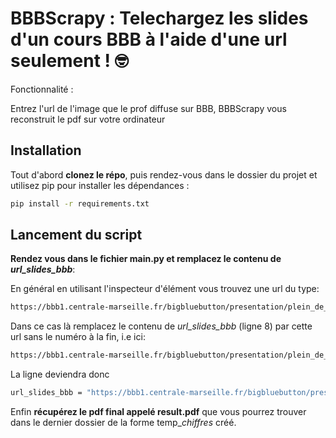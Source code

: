 # BBBScrapy : Telechargez les slides d'un cours BBB à l'aide d'une url seulement ! 🤓

Fonctionnalité :

Entrez l'url de l'image que le prof diffuse sur BBB, BBBScrapy vous reconstruit le pdf sur votre ordinateur

## Installation

Tout d'abord **clonez le répo**, puis rendez-vous dans le dossier du projet et utilisez pip pour installer les dépendances :

```bash
pip install -r requirements.txt
```

## Lancement du script

**Rendez vous dans le fichier main.py et remplacez le contenu de *url_slides_bbb***:

En général en utilisant l'inspecteur d'élément vous trouvez une url du type:

```bash
https://bbb1.centrale-marseille.fr/bigbluebutton/presentation/plein_de_chiffres_chelous/svg/6
```

Dans ce cas là remplacez le contenu de *url_slides_bbb* (ligne 8) par cette url sans le numéro à la fin, i.e ici:

```bash
https://bbb1.centrale-marseille.fr/bigbluebutton/presentation/plein_de_chiffres_chelous/svg/
```

La ligne deviendra donc

```bash
url_slides_bbb = "https://bbb1.centrale-marseille.fr/bigbluebutton/presentation/plein_de_chiffres_chelous/svg/"
```

Enfin **récupérez le pdf final appelé result.pdf** que vous pourrez trouver dans le dernier dossier de la forme temp_*chiffres* créé.
